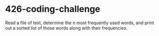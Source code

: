 # 426-coding-challenge

Read a file of text, determine the n most frequently used words, and print out a sorted list of those words along with their frequencies.

